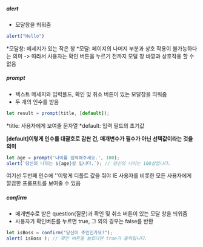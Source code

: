 ##### alert
- 모달창을 띄워줌

```js
alert("Hello")
```
*모달창: 메세지가 있는 작은 창
*모달: 페이지의 나머지 부분과 상호 작용이 불가능하다는 의미 -> 따라서 사용자는 확인 버튼을 누르기 전까지 모달 창 바깥과 상호작용 할 수 없음

##### prompt
- 텍스트 메세지와 입력플드, 확인 및 취소 버튼이 있는 모달창을 띄워줌
- 두 개의 인수를 받음

```js
let result = prompt(title, [default]);
```
*title: 사용자에게 보여줄 문자열
*default: 입력 필드의 초기값

**[default]이렇게 인수를 대괄호로 감싼 건, 매개변수가 필수가 아닌 선택값이라는 것을 의미**

```js
let age = prompt('나이를 입력해주세요.', 100);
alert(`당신의 나이는 ${age}살 입니다.`); // 당신의 나이는 100살입니다.
```
여기선 두번째 인수에 ''이렇게 디폴트 값을 줘야 IE 사용자를 비롯한 모든 사용자에게 깔끔한 프롬프트를 보여줄 수 있음

##### confirm
- 매개변수로 받은 question(질문)과 확인 및 취소 버튼이 있는 모달 창을 띄워줌
- 사용자가 확인버튼를 누르면 true, 그 외의 경우는 false를 반환

```js
let isBoss = confirm("당신이 주인인가요?");
alert( isBoss ); // 확인 버튼을 눌렀다면 true가 출력됩니다.
```



